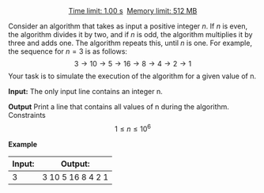 <center><u>Time limit: 1.00 s</u>  <u>Memory limit: 512 MB</u></center>

Consider an algorithm that takes as input a positive integer $n$. If $n$ is even, the algorithm divides it by two, and if $n$ is odd, the algorithm multiplies it by three and adds one. The algorithm repeats this, until $n$ is one. For example, the sequence for $n=3$ is as follows:
$$ 3 \rightarrow 10 \rightarrow 5 \rightarrow 16 \rightarrow 8 \rightarrow 4 \rightarrow 2 \rightarrow 1$$
Your task is to simulate the execution of the algorithm for a given value of n.

**Input:**
The only input line contains an integer n.

**Output**
Print a line that contains all values of n during the algorithm.
Constraints
$$ 1 \le n \le 10^6$$

**Example**

| Input: | Output:           |
| ------ | ----------------- |
| 3      | 3 10 5 16 8 4 2 1 |
